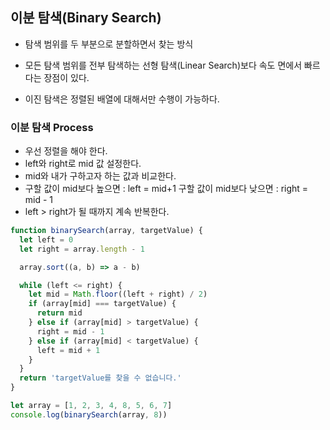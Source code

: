 ## 이분 탐색(Binary Search)

- 탐색 범위를 두 부분으로 분할하면서 찾는 방식

- 모든 탐색 범위를 전부 탐색하는 선형 탐색(Linear Search)보다 속도 면에서 빠르다는 장점이 있다.

- 이진 탐색은 정렬된 배열에 대해서만 수행이 가능하다.

### 이분 탐색 Process

- 우선 정렬을 해야 한다.
- left와 right로 mid 값 설정한다.
- mid와 내가 구하고자 하는 값과 비교한다.
- 구할 값이 mid보다 높으면 : left = mid+1 구할 값이 mid보다 낮으면 : right = mid - 1
- left > right가 될 때까지 계속 반복한다.

```js
function binarySearch(array, targetValue) {
  let left = 0
  let right = array.length - 1

  array.sort((a, b) => a - b)

  while (left <= right) {
    let mid = Math.floor((left + right) / 2)
    if (array[mid] === targetValue) {
      return mid
    } else if (array[mid] > targetValue) {
      right = mid - 1
    } else if (array[mid] < targetValue) {
      left = mid + 1
    }
  }
  return 'targetValue를 찾을 수 없습니다.'
}

let array = [1, 2, 3, 4, 8, 5, 6, 7]
console.log(binarySearch(array, 8))
```
